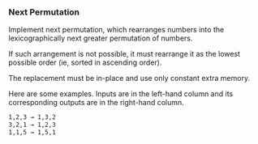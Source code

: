 ### Next Permutation

Implement next permutation, which rearranges numbers into the lexicographically next greater permutation of numbers.

If such arrangement is not possible, it must rearrange it as the lowest possible order (ie, sorted in ascending order).

The replacement must be in-place and use only constant extra memory.

Here are some examples. Inputs are in the left-hand column and its corresponding outputs are in the right-hand column.

```bash
1,2,3 → 1,3,2
3,2,1 → 1,2,3
1,1,5 → 1,5,1
```

